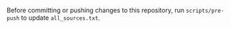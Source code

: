 Before committing or pushing changes to this repository, run `scripts/pre-push` to update `all_sources.txt`.
